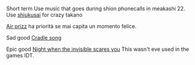 Short term
Use music that goes during shion phonecalls in meakashi 22.
Use [shiukusai](https://music.youtube.com/watch?v=zLJW4lBlNAY&list=PL0YDec1hvdtU_2JXMxO-sByllanTyTrfb) for crazy takano

[Air prizz](https://music.youtube.com/watch?v=BryZGM71CiM&list=PL0YDec1hvdtU_2JXMxO-sByllanTyTrfb) ha priorità se mai capita un momento felice.

Sad good
[Cradle song](https://music.youtube.com/watch?v=9HkpIvPavm4&list=PL0YDec1hvdtU_2JXMxO-sByllanTyTrfb)

Epic good 
[Night when the invisible scares you](https://music.youtube.com/watch?v=TRF5vvM3MZU&list=PL0YDec1hvdtU_2JXMxO-sByllanTyTrfb) This wasn't eve used in the games IDT.